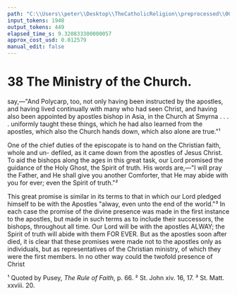 ```yaml
---
path: "C:\\Users\\peter\\Desktop\\TheCatholicReligion\\preprocessed\\00058.jpg"
input_tokens: 1948
output_tokens: 449
elapsed_time_s: 9.320833300000057
approx_cost_usd: 0.012579
manual_edit: false
---
```

# 38 The Ministry of the Church.

say,—"And Polycarp, too, not only having been
instructed by the apostles, and having lived
continually with many who had seen Christ, and
having also been appointed by apostles bishop
in Asia, in the Church at Smyrna . . . .
uniformly taught these things, which he had
also learned from the apostles, which also the
Church hands down, which also alone are
true."¹

One of the chief duties of the episcopate is
to hand on the Christian faith, whole and un-
defiled, as it came down from the apostles of
Jesus Christ. To aid the bishops along the
ages in this great task, our Lord promised the
guidance of the Holy Ghost, the Spirit of truth.
His words are,—"I will pray the Father, and
He shall give you another Comforter, that He
may abide with you for ever; even the Spirit of
truth."²

This great promise is similar in its terms to
that in which our Lord pledged himself to be
with the Apostles "alway, even unto the end of
the world."³ In each case the promise of the
divine presence was made in the first instance
to the apostles, but made in such terms as to
include their successors, the bishops, throughout
all time. Our Lord will be with the apostles
ALWAY; the Spirit of truth will abide with
them FOR EVER. But as the apostles soon
after died, it is clear that these promises were
made not to the apostles only as individuals, but
as representatives of the Christian ministry, of
which they were the first members. In no
other way could the twofold presence of Christ

¹ Quoted by Pusey, *The Rule of Faith*, p. 66.
² St. John xiv. 16, 17.
³ St. Matt. xxviii. 20.